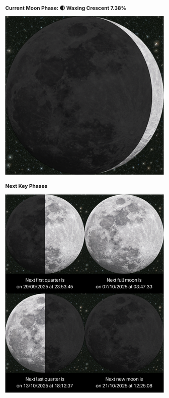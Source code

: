 ### Current Moon Phase: 🌒 Waxing Crescent 7.38%
![Moon Phase](moonphase.png)
### Next Key Phases
![Gallery](gallery.png)